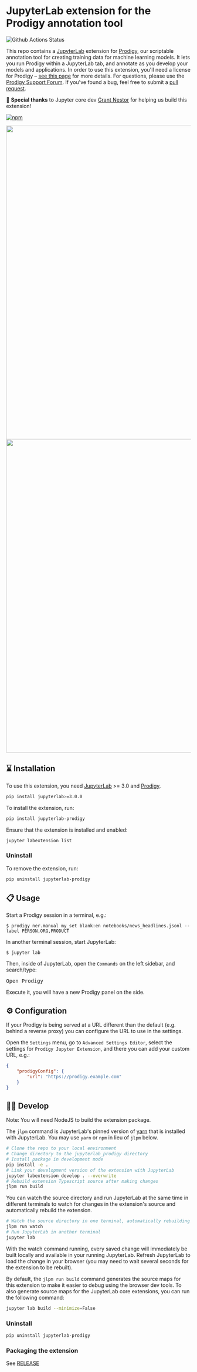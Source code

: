 # JupyterLab extension for the Prodigy annotation tool

![Github Actions Status](https://github.com/explosion/jupyterlab-prodigy/workflows/Build/badge.svg)

This repo contains a [JupyterLab](https://jupyterlab.readthedocs.io/en/stable/) extension for [Prodigy](https://prodi.gy), our scriptable annotation tool for creating training data for machine learning models. It lets you run Prodigy within a JupyterLab tab, and annotate as you develop your models and applications. In order to use this
extension, you'll need a license for Prodigy – [see this page](https://prodi.gy/buy) for more details. For questions, please use the [Prodigy Support Forum](https://support.prodi.gy). If you've found a bug, feel free to submit a [pull request](https://github.com/explosion/jupyterlab-prodigy/pulls).

🙏 **Special thanks** to Jupyter core dev [Grant Nestor](https://www.grantnestor.com/)
for helping us build this extension!

[![npm](https://img.shields.io/npm/v/jupyterlab-prodigy.svg?style=flat-square&logo=npm)](https://www.npmjs.com/package/jupyterlab-prodigy)

<img src="https://user-images.githubusercontent.com/13643239/60034585-499b4f80-96ab-11e9-9624-711f71d01b9b.gif" width="854">

<img src="https://user-images.githubusercontent.com/13643239/86128438-a5c85900-bae1-11ea-82d9-a466e31e0861.png" width="854" />

## ⌛️ Installation

To use this extension, you need
[JupyterLab](https://jupyterlab.readthedocs.io/en/stable/) >= 3.0 and
[Prodigy](https://prodi.gy).

```bash
pip install jupyterlab>=3.0.0
```

To install the extension, run:

```bash
pip install jupyterlab-prodigy
```

Ensure that the extension is installed and enabled:

```bash
jupyter labextension list
```

### Uninstall

To remove the extension, run:

```bash
pip uninstall jupyterlab-prodigy
```

## 📋 Usage

Start a Prodigy session in a terminal, e.g.:

```console
$ prodigy ner.manual my_set blank:en notebooks/news_headlines.jsonl --label PERSON,ORG,PRODUCT
```

In another terminal session, start JupyterLab:

```console
$ jupyter lab
```

Then, inside of JupyterLab, open the `Commands` on the left sidebar, and search/type:

<kbd>Open Prodigy</kbd>

Execute it, you will have a new Prodigy panel on the side.

## ⚙ Configuration

If your Prodigy is being served at a URL different than the default (e.g. behind a reverse proxy) you can configure the URL to use in the settings.

Open the `Settings` menu, go to `Advanced Settings Editor`, select the settings for `Prodigy Jupyter Extension`, and there you can add your custom URL, e.g.:

```JSON
{
    "prodigyConfig": {
        "url": "https://prodigy.example.com"
    }
}
```

## 👩‍💻 Develop

Note: You will need NodeJS to build the extension package.

The `jlpm` command is JupyterLab's pinned version of
[yarn](https://yarnpkg.com/) that is installed with JupyterLab. You may use
`yarn` or `npm` in lieu of `jlpm` below.

```bash
# Clone the repo to your local environment
# Change directory to the jupyterlab_prodigy directory
# Install package in development mode
pip install -e .
# Link your development version of the extension with JupyterLab
jupyter labextension develop . --overwrite
# Rebuild extension Typescript source after making changes
jlpm run build
```

You can watch the source directory and run JupyterLab at the same time in
different terminals to watch for changes in the extension's source and
automatically rebuild the extension.

```bash
# Watch the source directory in one terminal, automatically rebuilding when needed
jlpm run watch
# Run JupyterLab in another terminal
jupyter lab
```

With the watch command running, every saved change will immediately be built
locally and available in your running JupyterLab. Refresh JupyterLab to load
the change in your browser (you may need to wait several seconds for the
extension to be rebuilt).

By default, the `jlpm run build` command generates the source maps for this
extension to make it easier to debug using the browser dev tools. To also
generate source maps for the JupyterLab core extensions, you can run the
following command:

```bash
jupyter lab build --minimize=False
```

### Uninstall

```bash
pip uninstall jupyterlab-prodigy
```

### Packaging the extension

See [RELEASE](RELEASE.md)
